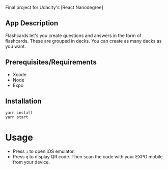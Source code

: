 Final project for Udacity's  [React Nanodegree]

## App Description

Flashcards let's you create questions and answers in the form of flashcards. These are grouped in decks. You can create as many decks as you want.

## Prerequisites/Requirements

   - Xcode
   - Node
   - Expo

## Installation

```
yarn install
yarn start
```

# Usage

- Press `i` to open iOS emulator.
- Press `q` to display QR code. Then scan the code with your EXPO mobile from your device.
